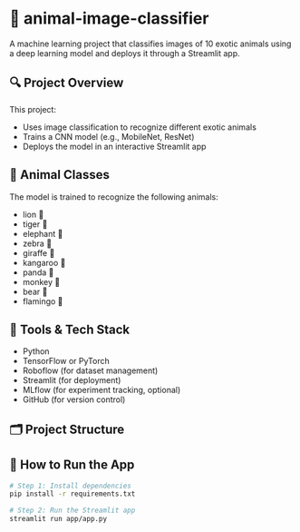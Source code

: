 # 🐯 animal-image-classifier

A machine learning project that classifies images of 10 exotic animals using a deep learning model and deploys it through a Streamlit app.

## 🔍 Project Overview
This project:
- Uses image classification to recognize different exotic animals
- Trains a CNN model (e.g., MobileNet, ResNet)
- Deploys the model in an interactive Streamlit app

## 🐾 Animal Classes
The model is trained to recognize the following animals:
- lion 🦁
- tiger 🐯
- elephant 🐘
- zebra 🦓
- giraffe 🦒
- kangaroo 🦘
- panda 🐼
- monkey 🐒
- bear 🐻
- flamingo 🦩

## 🧠 Tools & Tech Stack
- Python
- TensorFlow or PyTorch
- Roboflow (for dataset management)
- Streamlit (for deployment)
- MLflow (for experiment tracking, optional)
- GitHub (for version control)

## 🗂️ Project Structure


## 🚀 How to Run the App
```bash
# Step 1: Install dependencies
pip install -r requirements.txt

# Step 2: Run the Streamlit app
streamlit run app/app.py
